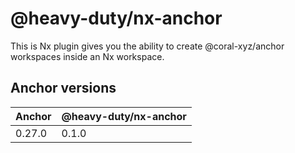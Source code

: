 # @heavy-duty/nx-anchor

This is Nx plugin gives you the ability to create @coral-xyz/anchor workspaces inside an Nx workspace.

## Anchor versions 

| Anchor  | @heavy-duty/nx-anchor      |
| ------- | -------------------------- |
| 0.27.0  | 0.1.0                      |
